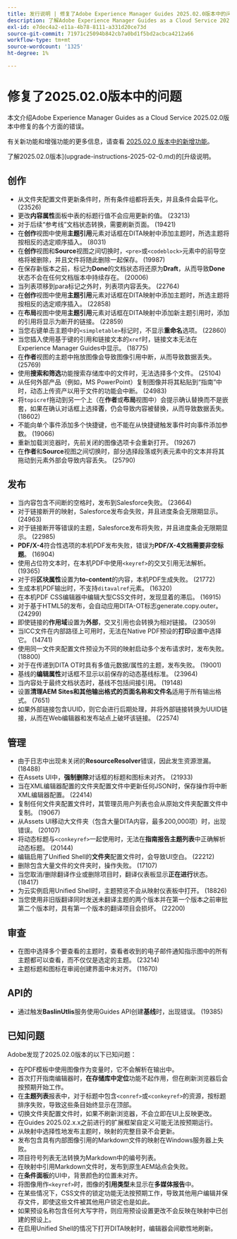 ```yaml
---
title: 发行说明 | 修复了Adobe Experience Manager Guides 2025.02.0版本中的问题
description: 了解Adobe Experience Manager Guides as a Cloud Service 2025.02.0版本中的错误修复。
exl-id: e7dec4a2-e11a-4b78-8111-a331d20ce73d
source-git-commit: 71971c25094b842cb7a0bd1f5bd2acbca4212a66
workflow-type: tm+mt
source-wordcount: '1325'
ht-degree: 1%

---
```


# 修复了2025.02.0版本中的问题

本文介绍Adobe Experience Manager Guides as a Cloud Service 2025.02.0版本中修复的各个方面的错误。

有关新功能和增强功能的更多信息，请查看 [2025.02.0 版本中的新增功能](whats-new-2025-02-0.md)。

了解2025.02.0版本](upgrade-instructions-2025-02-0.md)的[升级说明。


## 创作

- 从文件夹配置文件更新条件时，所有条件组都将丢失，并且条件会扁平化。 (23526)
- 更改&#x200B;**内容属性**&#x200B;面板中表的标题行值不会应用更新的值。 (23213)
- 对于后续“参考线”文档状态转换，需要刷新页面。 (19421)
- 在&#x200B;**创作**&#x200B;视图中使用&#x200B;**主题引用**&#x200B;元素对话框在DITA映射中添加主题时，所选主题将按相反的选定顺序插入。 (8031)
- 在&#x200B;**创作**&#x200B;视图和&#x200B;**Source**&#x200B;视图之间切换时，`<pre>`或`<codeblock>`元素中的前导空格将被删除，并且文件将随此删除一起保存。 (19987)
- 在保存新版本之前，标记为&#x200B;**Done**&#x200B;的文档状态将还原为&#x200B;**Draft**，从而导致&#x200B;**Done**&#x200B;状态不会在任何文档版本中持续存在。 (20006)
- 当列表项移到para标记之外时，列表项内容丢失。 (22764)
- 在&#x200B;**创作**&#x200B;视图中使用&#x200B;**主题引用**&#x200B;元素对话框在DITA映射中添加主题时，所选主题将按相反的选定顺序插入。 (22858)
- 在&#x200B;**布局**&#x200B;视图中使用&#x200B;**主题引用**&#x200B;元素对话框在DITA映射中添加新主题引用时，添加的引用将显示为断开的链接。 (22859)
- 当您右键单击主题中的`<simpletable>`标记时，不显示&#x200B;**重命名**&#x200B;选项。 (22860)
- 当您插入使用基于键的引用和链接文本的`xref`时，链接文本无法在Experience Manager Guides中显示。 (18775)
- 在&#x200B;**作者**&#x200B;视图的主题中拖放图像会导致图像引用中断，从而导致数据丢失。 (25769)
- 使用&#x200B;**搜索和筛选**&#x200B;功能搜索存储库中的文件时，无法选择多个文件。 (25104)
- 从任何外部产品（例如，MS PowerPoint）复制图像并将其粘贴到“指南”中时，动态上传资产以用于文件的功能会中断。 (24983)
- 将`topicref`拖动到另一个上（在&#x200B;**作者**&#x200B;或&#x200B;**布局**&#x200B;视图中）会提示确认替换而不是嵌套，如果在确认对话框上选择&#x200B;**否**，仍会导致内容被替换，从而导致数据丢失。 (18602)
- 不能向单个事件添加多个快捷键，也不能在从快捷键触发事件时向事件添加参数。 (19066)
- 重新加载浏览器时，先前关闭的图像选项卡会重新打开。 (19267)
- 在&#x200B;**作者**&#x200B;和&#x200B;**Source**&#x200B;视图之间切换时，部分选择段落或列表元素中的文本并将其拖动到元素外部会导致内容丢失。 (25790)

## 发布

- 当内容包含不间断的空格时，发布到Salesforce失败。 (23664)
- 对于链接断开的映射，Salesforce发布会失败，并且进度条会无限期显示。 (24963)
- 对于链接断开等错误的主题，Salesforce发布将失败，并且进度条会无限期显示。 (22985)
- **PDF/X-4**&#x200B;符合性选项的本机PDF发布失败，错误为&#x200B;**PDF/X-4文档需要非空标题**。 (16904)
- 使用占位符文本时，在本机PDF中使用`<keyref>`的交叉引用无法解析。 (19365)
- 对于将&#x200B;**区块属性**&#x200B;设置为&#x200B;**to-content**&#x200B;的内容，本机PDF生成失败。 (21772)
- 生成本机PDF输出时，不支持`ditavalref`元素。 (16320)
- 在本机PDF CSS编辑器中编辑大型CSS文件时，发现显着的滞后。 (16915)
- 对于基于HTML5的发布，会自动应用DITA-OT标志generate.copy.outer。 (24299)
- 即使链接的&#x200B;**作用域**&#x200B;设置为&#x200B;**外部**，交叉引用也会转换为相对链接。 (23059)
- 当ICC文件在内部路径上可用时，无法在Native PDF预设的&#x200B;**打印**&#x200B;设置中选择它。 (14741)
- 使用同一文件夹配置文件预设为不同的映射启动多个发布请求时，发布失败。 (18800)
- 对于在传递到DITA OT时具有多值元数据/属性的主题，发布失败。 (19001)
- 基线的&#x200B;**编辑属性**&#x200B;对话框不显示以前保存的动态基线标准。  (23964)
- 当内容处于最终文档状态时，基线不包括间接引用。 (19148)
- 设置&#x200B;**清理AEM Sites和其他输出格式的页面名称和文件名**&#x200B;适用于所有输出格式。 (7651)
- 如果外部链接包含UUID，则它会进行后期处理，并将外部链接转换为UUID链接，从而在Web编辑器和发布站点上破坏该链接。 (22574)


## 管理

- 由于日志中出现未关闭的&#x200B;**ResourceResolver**&#x200B;错误，因此发生资源泄漏。 (18488)
- 在Assets UI中，**强制删除**&#x200B;对话框的标题和图标未对齐。 (21933)
- 当在XML编辑器配置的文件夹配置文件中更新任何JSON时，保存操作将中断XML编辑器配置。 (22414)
- 复制任何文件夹配置文件时，其管理员用户列表也会从原始文件夹配置文件中复制。 (19067)
- 从Assets UI移动大文件夹（包含大量DITA内容，最多200,000项）时，出现错误。 (20107)
- 将动态标题与`<conkeyref>`一起使用时，无法在&#x200B;**指南报告主题列表**&#x200B;中正确解析动态标题。 (20144)
- 编辑启用了Unified Shell的&#x200B;**文件夹**&#x200B;配置文件时，会导致UI空白。 (22212)
- 删除包含大量文件的文件夹时，操作失败。 (17107)
- 当您取消/删除翻译作业或删除项目时，翻译仪表板显示&#x200B;**正在进行**&#x200B;状态。 (18417)
- 为云实例启用Unified Shell时，主题预览不会从映射仪表板中打开。 (18826)
- 当您使用非旧版翻译同时发送未翻译主题的两个版本并在第一个版本之前审批第二个版本时，具有第一个版本的翻译项目会损坏。 (22200)


## 审查

- 在图中选择多个要查看的主题时，查看者收到的电子邮件通知指示图中的所有主题都可以查看，而不仅仅是选定的主题。 (23214)
- 主题标题和图标在审阅创建界面中未对齐。 (11670)


## API的

- 通过触发&#x200B;**BaslinUtlis**&#x200B;服务使用Guides API创建&#x200B;**基线**&#x200B;时，出现错误。 (19385)

## 已知问题

Adobe发现了2025.02.0版本的以下已知问题：

- 在PDF模板中使用图像作为变量时，它不会解析在输出中。
- 首次打开指南编辑器时，**在存储库中定位**&#x200B;功能不起作用，但在刷新浏览器后会按预期开始工作。
- 在&#x200B;**主题列表**&#x200B;报表中，对于标题中包含`<conref>`或`<conkeyref>`的资源，按标题排序失败，导致这些条目始终显示在顶部。
- 切换文件夹配置文件时，如果不刷新浏览器，不会立即在UI上反映更改。
- 在Guides 2025.02.x.x之前进行的扩展框架自定义可能无法按预期运行。
- 从映射中选择性地发布主题时，映射的完整目录不会更新。
- 发布包含具有内部图像引用的Markdown文件的映射在Windows服务器上失败。
- 项目符号列表无法转换为Markdown中的编号列表。
- 在映射中引用Markdown文件时，发布到原生AEM站点会失败。
- 在&#x200B;**条件面板**&#x200B;的UI中，背景颜色的位置未对齐。
- 将图像用作`<keyref>`时，图像的&#x200B;**引用类型**&#x200B;未显示在&#x200B;**多媒体报告**&#x200B;中。
- 在某些情况下，CSS文件的锁定功能无法按预期工作，导致其他用户编辑并保存文件，即使这些文件被其他用户锁定也是如此。
- 如果预设名称包含任何大写字符，则应用预设设置更改不会反映在映射中已创建的预设上。
- 在启用Unified Shell的情况下打开DITA映射时，编辑器会间歇性地刷新。
